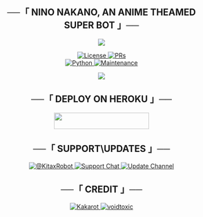 <h2 align="center">
    ──「 NINO NAKANO, AN ANIME THEAMED SUPER BOT 」──
</h2>

<p align="center">
  <img src="https://telegra.ph/file/1ee2ffb23ab9dc3a5b042.jpg">
</p>

<p align="center">
  <a href="https://github.com/SOME-1HING/yor-froger-bot/blob/main/LICENSE"> <img src="https://img.shields.io/badge/License-GPLv3-blueviolet?style=for-the-badge" alt="License" /> </a>
  <a href="https://makeapullrequest.com"> <img src="https://img.shields.io/badge/PRs-Welcome-yellow?style=for-the-badge" alt="PRs" /></a></br>
  <a href="https://www.python.org/"> <img src="https://img.shields.io/badge/Made%20With-Python-blue?style=for-the-badge&logo=python" alt="Python" /> </a>
  <a href="https://github.com/SOME-1HING/yor-froger-bot"> <img src="https://img.shields.io/badge/Maintained-Yes-light green?style=for-the-badge" alt="Maintenance" /> </a>
</p>

<p align="center">
  <img src="https://telegra.ph/file/c17a2ebd117cbb67645a0.jpg">
</p>

<h2 align="center">
    ──「 DEPLOY ON HEROKU 」──
</h2>

<p align="center"><a href="https://heroku.com/deploy?template=https://github.com/KakarotXD/Nino-Nakano-Probot"> <img src="https://img.shields.io/badge/Deploy%20To%20Heroku-purple?style=for-the-badge&logo=heroku" width="220" height="38.45"/></a></p>


<h2 align="center">
    ──「 SUPPORT\UPDATES 」──
</h2>

<p align="center">
<a href= "http://t.me/NinoXprobot"> <img src="https://img.shields.io/badge/NINOxPROBOT-green?style=for-the-badge&logo=telegram" alt=@KitaxRobot on Telegram" /> </a>
<a href= "https://t.me/NinoxSupport"> <img src="https://img.shields.io/badge/Support-Chat-green?style=for-the-badge&logo=telegram" alt="Support Chat" /> </a>
<a href="https://t.me/kitaxupdates"> <img src="https://img.shields.io/badge/Update-Channel-green?style=for-the-badge&logo=telegram" alt="Update Channel" /> </a>
</p>

<h2 align="center">
    ──「 CREDIT 」──
</h2>

<p align="center">
<a href="https://github.com/KakarotXD"> <img src="https://img.shields.io/badge/Kakarot-magenta?style=for-the-badge&logo=github" alt="Kakarot" /> </a>
<a href="https://github.com/Voidxtoxic"> <img src="https://img.shields.io/badge/voidtoxic-magenta?style=for-the-badge&logo=github" alt="voidtoxic" /> </a>
</p>
